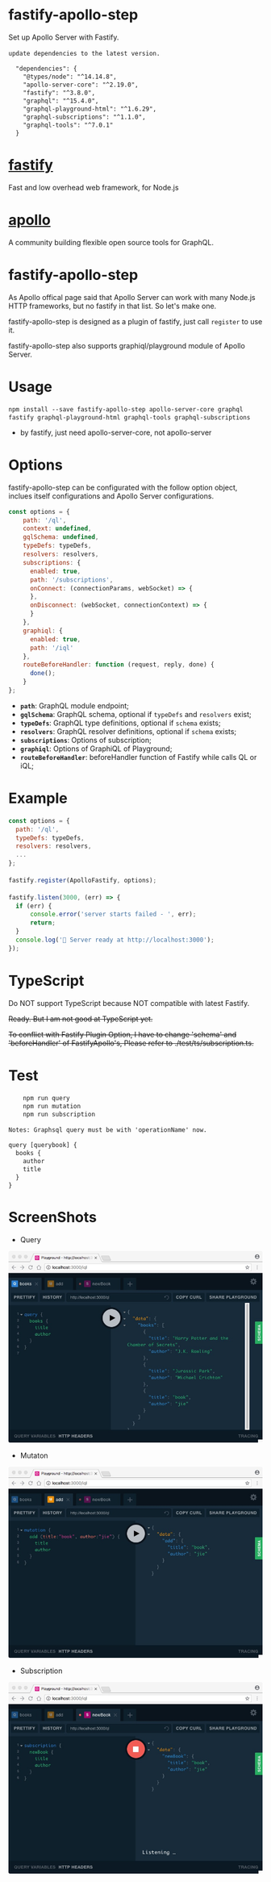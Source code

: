 # fastify-apollo-step
Set up Apollo Server with Fastify.

`update dependencies to the latest version.`

```
  "dependencies": {
    "@types/node": "^14.14.8",
    "apollo-server-core": "^2.19.0",
    "fastify": "^3.8.0",
    "graphql": "^15.4.0",
    "graphql-playground-html": "^1.6.29",
    "graphql-subscriptions": "^1.1.0",
    "graphql-tools": "^7.0.1"
  }
```

# [fastify](https://github.com/fastify) 
Fast and low overhead web framework, for Node.js

# [apollo](https://github.com/apollographql)
A community building flexible open source tools for GraphQL.

# fastify-apollo-step
As Apollo offical page said that Apollo Server can work with many Node.js HTTP frameworks, but no fastify in that list. So let's make one.

fastify-apollo-step is designed as a plugin of fastify, just call `register` to use it.

fastify-apollo-step also supports graphiql/playground module of Apollo Server.


# Usage
```
npm install --save fastify-apollo-step apollo-server-core graphql fastify graphql-playground-html graphql-tools graphql-subscriptions

```
* by fastify, just need apollo-server-core, not apollo-server


# Options
fastify-apollo-step can be configurated with the follow option object, inclues itself configurations and Apollo Server configurations.

```js
const options = {
    path: '/ql',
    context: undefined,
    gqlSchema: undefined,
    typeDefs: typeDefs,
    resolvers: resolvers,
    subscriptions: {
      enabled: true,
      path: '/subscriptions',
      onConnect: (connectionParams, webSocket) => {
      },
      onDisconnect: (webSocket, connectionContext) => {
      }
    },
    graphiql: {
      enabled: true,
      path: '/iql'
    },
    routeBeforeHandler: function (request, reply, done) {
      done();
    }
};
```

* **`path`**: GraphQL module endpoint;
* **`gqlSchema`**: GraphQL schema, optional if `typeDefs` and `resolvers` exist;
* **`typeDefs`**: GraphQL type definitions, optional if `schema` exists;
* **`resolvers`**: GraphQL resolver definitions, optional if `schema` exists;
* **`subscriptions`**: Options of subscription;
* **`graphiql`**: Options of GraphiQL of Playground;
* **`routeBeforeHandler`**: beforeHandler function of Fastify while calls QL or iQL;

# Example
```js
const options = {
  path: '/ql',
  typeDefs: typeDefs,
  resolvers: resolvers,
  ...
};

fastify.register(ApolloFastify, options);

fastify.listen(3000, (err) => {
  if (err) {
      console.error('server starts failed - ', err);
      return;
  }    
  console.log('🚀 Server ready at http://localhost:3000');
});

```

# TypeScript

  Do NOT support TypeScript because NOT compatible with latest Fastify.

~~Ready. But I am not good at TypeScript yet.~~

  ~~To conflict with Fastify Plugin Option, I have to change 'schema' and 'beforeHandler' of FastifyApollo's, Please refer to ./test/ts/subscription.ts.~~

# Test

```
    npm run query
    npm run mutation
    npm run subscription
```

`Notes: Graphsql query must be with 'operationName' now.`
```
query [querybook] {
  books {
    author
    title
  }
}
```


# ScreenShots
* Query

![Query](https://raw.githubusercontent.com/codejie/fastify-apollo-step/master/screenshots/query.jpg)

* Mutaton

![Mutation](https://raw.githubusercontent.com/codejie/fastify-apollo-step/master/screenshots/mutation.jpg)

* Subscription

![Subscription](https://raw.githubusercontent.com/codejie/fastify-apollo-step/master/screenshots/subscription.jpg)

